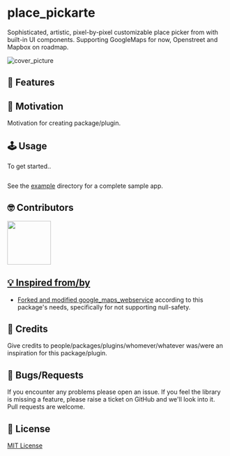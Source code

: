 
# place_pickarte

Sophisticated, artistic, pixel-by-pixel customizable place picker from with built-in UI components. Supporting GoogleMaps for now, Openstreet and Mapbox on roadmap.

<img src="#" alt="cover_picture" />

## 📐 Features

## 🚀 Motivation

Motivation for creating package/plugin.

## 🕹️ Usage

To get started..

```dart
```

See the <a href="https://github.com/kamranbekirovyz/place-pickarte/tree/main/example">example</a> directory for a complete sample app.

## 🤓 Contributors

<a  href="https://github.com/kamranbekirovyz/place-pickarte/graphs/contributors"> <img  src="https://github.com/kamranbekirovyz.png" height="100">

## 💡 Inspired from/by

- Forked and modified <a href="https://github.com/lejard-h/google_maps_webservice">google_maps_webservice</a> according to this package's needs, specifically for not supporting null-safety.

## 🙏 Credits

Give credits to people/packages/plugins/whomever/whatever was/were an inspiration for this package/plugin.

## 🐞 Bugs/Requests

If you encounter any problems please open an issue. If you feel the library is missing a feature, please raise a ticket on GitHub and we'll look into it. Pull requests are welcome.

## 📃 License

<a href="https://github.com/kamranbekirovyz/place-pickarte/LICENSE">MIT License</a>